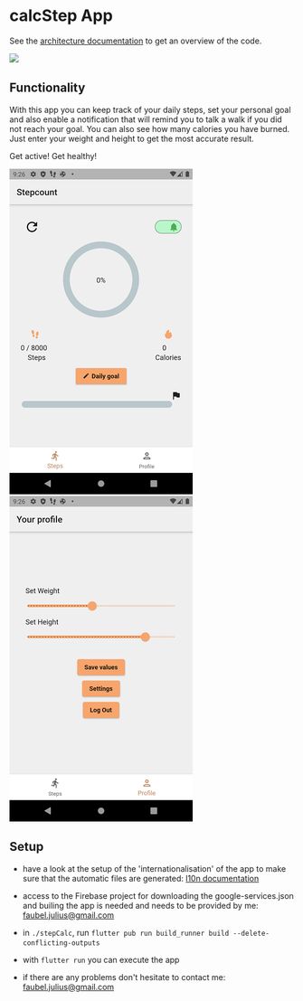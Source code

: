 # calcStep App

See the [architecture documentation](./Supporting%20Documents/architecture.md) to get an overview of the code.

<img src="/Supporting Documents/preview.gif" height="600em">

## Functionality

With this app you can keep track of your daily steps, set your personal goal and also enable a notification that will remind you to talk a walk if you did not reach your goal.
You can also see how many calories you have burned. Just enter your weight and height to get the most accurate result. 

Get active! Get healthy!

![Alt text](./Supporting%20Documents/stepCalcPage.png "Optional Title")      &nbsp;&nbsp;&nbsp;&nbsp;&nbsp;&nbsp;&nbsp;&nbsp;&nbsp;&nbsp;        ![Alt text](./Supporting%20Documents/profilePage.png "Optional Title")

## Setup

- have a look at the setup of the 'internationalisation' of the app to make sure that the automatic files are generated: [l10n documentation](./Supporting%20Documents/i18n-l10n.md)

- access to the Firebase project for downloading the google-services.json and builing the app is needed and needs to be provided by me: <faubel.julius@gmail.com>

- in `./stepCalc`, run `flutter pub run build_runner build --delete-conflicting-outputs`

- with `flutter run` you can execute the app

- if there are any problems don't hesitate to contact me: <faubel.julius@gmail.com>
